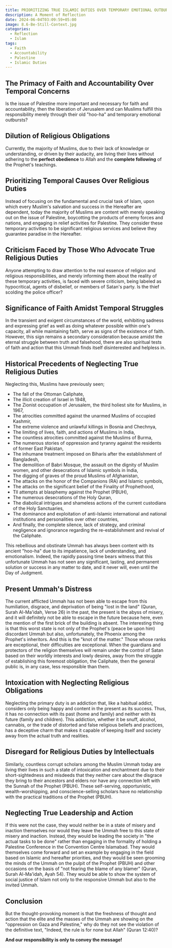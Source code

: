 ```yaml
---
title: PRIORITIZING TRUE ISLAMIC DUTIES OVER TEMPORARY EMOTIONAL OUTBURSTS
description: A Moment of Reflection
date: 2024-06-04T03:09:59+05:00
image: 8.6-Be-Still-Context.jpg
categories:
  - Reflection
  - Islam
tags:
  - Faith
  - Accountability
  - Palestine
  - Islamic Duties
---
```


## The Primacy of Faith and Accountability Over Temporal Concerns
Is the issue of Palestine more important and necessary for faith and accountability, then the liberation of Jerusalem and can Muslims fulfill this responsibility merely through their old "hoo-ha" and temporary emotional outbursts?

## Dilution of Religious Obligations
Currently, the majority of Muslims, due to their lack of knowledge or understanding, or driven by their audacity, are living their lives without adhering to the **perfect obedience** to Allah and the **complete following** of the Prophet's teachings.

## Prioritizing Temporal Causes Over Religious Duties
Instead of focusing on the fundamental and crucial task of Islam, upon which every Muslim's salvation and success in the Hereafter are dependent, today the majority of Muslims are content with merely speaking out on the issue of Palestine, boycotting the products of enemy forces and nations, and engaging in relief activities for Palestine. They consider these temporary activities to be significant religious services and believe they guarantee paradise in the Hereafter.

## Criticism Faced by Those Who Advocate True Religious Duties
Anyone attempting to draw attention to the real essence of religion and religious responsibilities, and merely informing them about the reality of these temporary activities, is faced with severe criticism, being labeled as hypocritical, agents of disbelief, or members of Satan's party. Is the thief scolding the police officer?

## Significance of Faith Amidst Temporal Struggles
In the transient and exigent circumstances of the world, exhibiting sadness and expressing grief as well as doing whatever possible within one's capacity, all while maintaining faith, serve as signs of the existence of faith. However, this sign remains a secondary consideration because amidst the eternal struggle between truth and falsehood, there are also spiritual tests of faith and action that this Ummah finds itself disinterested and helpless in.

## Historical Precedents of Neglecting True Religious Duties
Neglecting this, Muslims have previously seen;

* The fall of the Ottoman Caliphate,
* The illicit creation of Israel in 1948,
* The Zionist occupation of Jerusalem, the third holiest site for Muslims, in 1967,
* The atrocities committed against the unarmed Muslims of occupied Kashmir,
* The extreme violence and unlawful killings in Bosnia and Chechnya,
* The limiting of lives, faith, and actions of Muslims in India,
* The countless atrocities committed against the Muslims of Burma,
* The numerous stories of oppression and tyranny against the residents of former East Pakistan,
* The inhumane treatment imposed on Biharis after the establishment of Bangladesh,
* The demolition of Babri Mosque, the assault on the dignity of Muslim women, and other desecrations of Islamic symbols in India,
* The digging of graves of the proud Muslims of Afghanistan,
* The attacks on the honor of the Companions (RA) and Islamic symbols,
* The attacks on the significant belief of the Finality of Prophethood,
* Tll attempts at blasphemy against the Prophet (PBUH),
* The numerous desecrations of the Holy Quran,
* The diabolical intrigues and shameless actions of the current custodians of the Holy Sanctuaries,
* The dominance and exploitation of anti-Islamic international and national institutions and personalities over other countries,
* And finally, the complete silence, lack of strategy, and criminal negligence and ignorance regarding the re-establishment and revival of the Caliphate.
  
This rebellious and obstinate Ummah has always been content with its ancient "hoo-ha" due to its impatience, lack of understanding, and emotionalism. Indeed, the rapidly passing time bears witness that this unfortunate Ummah has not seen any significant, lasting, and permanent solution or success in any matter to date, and it never will, even until the Day of Judgment.

## Present Ummah's Distress
The current afflicted Ummah has not been able to escape from this humiliation, disgrace, and deprivation of being "lost in the land" (Quran, Surah Al-Ma'idah, Verse 26) in the past, the present is the abyss of misery, and it will definitely not be able to escape in the future because here, even the mention of the first brick of the building is absent. The interesting thing is that this worst state is not only of the Prophet's (peace be upon him) discordant Ummah but also, unfortunately, the Phoenix among the Prophet's inheritors. And this is the "knot of the matter." Those whose ranks are exceptional, their difficulties are exceptional. When the guardians and protectors of the religion themselves will remain under the control of Satan based on their worldly interests and lowly desires, away from the struggle of establishing this foremost obligation, the Caliphate, then the general public is, in any case, less responsible than them.

## Intoxication with Neglecting Religious Obligations
Neglecting the primary duty is an addiction that, like a habitual addict, considers only being happy and content in the present as its success. Thus, it has no connection with its past (home and family) and neither with its future (family and children). This addiction, whether it be snuff, alcohol, cannabis, or the trade of distorted and false religious beliefs and practices, has a deceptive charm that makes it capable of keeping itself and society away from the actual truth and realities.

## Disregard for Religious Duties by Intellectuals
Similarly, countless corrupt scholars among the Muslim Ummah today are living their lives in such a state of intoxication and enchantment due to their short-sightedness and misdeeds that they neither care about the disgrace they bring to their ancestors and elders nor have any connection left with the Sunnah of the Prophet (PBUH). These self-serving, opportunistic, wealth-worshipping, and conscience-selling scholars have no relationship with the practical traditions of the Prophet (PBUH).

## Neglecting True Leadership and Action
If this were not the case, they would neither be in a state of misery and inaction themselves nor would they leave the Ummah free to this state of misery and inaction. Instead, they would be leading the society in "the actual tasks to be done" rather than engaging in the formality of holding a Palestine Conference in the Convention Centre Islamabad. They would themselves come forward and set an example by engaging in the field based on Islamic and hereafter priorities, and they would be seen grooming the minds of the Ummah on the pulpit of the Prophet (PBUH) and other occasions on the basis of "not fearing the blame of any blamer" (Quran, Surah Al-Ma'idah, Ayah 54). They would be able to show the system of social justice of Islam not only to the responsive Ummah but also to the invited Ummah.

## Conclusion
But the thought-provoking moment is that the freshness of thought and action that the elite and the masses of the Ummah are showing on the "oppression on Gaza and Palestine," why do they not see the violation of the definitive text, "Indeed, the rule is for none but Allah" (Quran 12:40)?




**And our responsibility is only to convey the message!**
